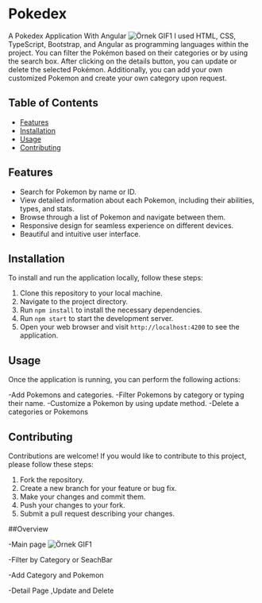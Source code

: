 # Pokedex
A Pokedex Application With Angular
![Örnek GIF1](https://media.giphy.com/media/v1.Y2lkPTc5MGI3NjExdmlqYnk5bHhiZGFwczBtaDAzaDB5NWMxM2kxMWxlZ2Jlc2hpODFneCZlcD12MV9pbnRlcm5hbF9naWZfYnlfaWQmY3Q9Zw/GOrUMQplOQK53wqRtY/giphy.gif)
I used HTML, CSS, TypeScript, Bootstrap, and Angular as programming languages within the project. You can filter the Pokémon based on their categories or by using the search box. After clicking on the details button, you can update or delete the selected Pokémon. Additionally, you can add your own customized Pokemon and create your own category upon request.

## Table of Contents
- [Features](#features)
- [Installation](#installation)
- [Usage](#usage)
- [Contributing](#contributing)


## Features

- Search for Pokemon by name or ID.
- View detailed information about each Pokemon, including their abilities, types, and stats.
- Browse through a list of Pokemon and navigate between them.
- Responsive design for seamless experience on different devices.
- Beautiful and intuitive user interface.

## Installation

To install and run the application locally, follow these steps:

1. Clone this repository to your local machine.
2. Navigate to the project directory.
3. Run `npm install` to install the necessary dependencies.
4. Run `npm start` to start the development server.
5. Open your web browser and visit `http://localhost:4200` to see the application.

## Usage

Once the application is running, you can perform the following actions:

-Add Pokemons and categories.
-Filter Pokemons by category or typing their name.
-Customize a Pokemon by using update method.
-Delete a categories or Pokemons



## Contributing

Contributions are welcome! If you would like to contribute to this project, please follow these steps:

1. Fork the repository.
2. Create a new branch for your feature or bug fix.
3. Make your changes and commit them.
4. Push your changes to your fork.
5. Submit a pull request describing your changes.

##Overview

-Main page
![Örnek GIF1](https://media.giphy.com/media/v1.Y2lkPTc5MGI3NjExdmlqYnk5bHhiZGFwczBtaDAzaDB5NWMxM2kxMWxlZ2Jlc2hpODFneCZlcD12MV9pbnRlcm5hbF9naWZfYnlfaWQmY3Q9Zw/GOrUMQplOQK53wqRtY/giphy.gif)


-Filter by Category or SeachBar

-Add Category and Pokemon

-Detail Page ,Update and Delete












